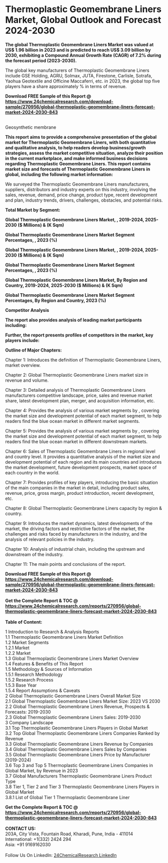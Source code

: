 <h1>Thermoplastic Geomembrane Liners Market, Global Outlook and Forecast 2024-2030</h1><p><strong>The global Thermoplastic Geomembrane Liners Market was valued at US$ 1.96 billion in 2023 and is predicted to reach US$ 3.09 billion by 2030, exhibiting a Compound Annual Growth Rate (CAGR) of 7.2% during the forecast period (2023-2030).</strong></p><p>
</p><p>The global key manufacturers of Thermoplastic Geomembrane Liners include GSE Holding, AGRU, Solmax, JUTA, Firestone, Carlisle, Sotrafa, Yaohua Geotextile and Officine Maccaferri, etc. in 2023, the global top five players have a share approximately % in terms of revenue.</p><div><b>Download FREE Sample of this Report @ 
            <a href="https://www.24chemicalresearch.com/download-sample/270956/global-thermoplastic-geomembrane-liners-forecast-market-2024-2030-843">
            https://www.24chemicalresearch.com/download-sample/270956/global-thermoplastic-geomembrane-liners-forecast-market-2024-2030-843</a></b></div><br><p>
Geosynthetic membrane</p><p>
<strong>This report aims to provide a comprehensive presentation of the global market for Thermoplastic Geomembrane Liners, with both quantitative and qualitative analysis, to help readers develop business/growth strategies, assess the market competitive situation, analyze their position in the current marketplace, and make informed business decisions regarding Thermoplastic Geomembrane Liners. This report contains market size and forecasts of Thermoplastic Geomembrane Liners in global, including the following market information:</strong></p><p>
</p><p>
</p><p>We surveyed the Thermoplastic Geomembrane Liners manufacturers, suppliers, distributors and industry experts on this industry, involving the sales, revenue, demand, price change, product type, recent development and plan, industry trends, drivers, challenges, obstacles, and potential risks.</p><p>
<strong>Total Market by Segment:</strong></p><p>
<strong>Global Thermoplastic Geomembrane Liners Market, , 2019-2024, 2025-2030 ($ Millions) &amp; (K Sqm)</strong></p><p>
<strong>Global Thermoplastic Geomembrane Liners Market Segment Percentages, , 2023 (%)</strong></p><p>
</p><p>
<strong>Global Thermoplastic Geomembrane Liners Market, , 2019-2024, 2025-2030 ($ Millions) &amp; (K Sqm)</strong></p><p>
<strong>Global Thermoplastic Geomembrane Liners Market Segment Percentages, , 2023 (%)</strong></p><p>
</p><p>
<strong>Global Thermoplastic Geomembrane Liners Market, By Region and Country, 2019-2024, 2025-2030 ($ Millions) &amp; (K Sqm)</strong></p><p>
<strong>Global Thermoplastic Geomembrane Liners Market Segment Percentages, By Region and Country, 2023 (%)</strong></p><p>
</p><p>
<strong>Competitor Analysis</strong></p><p>
<strong>The report also provides analysis of leading market participants including:</strong></p><p>
</p><p>
<strong>Further, the report presents profiles of competitors in the market, key players include:</strong></p><p>
</p><p>
	</p><p>
<strong>Outline of Major Chapters:</strong></p><p>
</p><p>Chapter 1: Introduces the definition of Thermoplastic Geomembrane Liners, market overview.</p><p>
Chapter 2: Global Thermoplastic Geomembrane Liners market size in revenue and volume.</p><p>
Chapter 3: Detailed analysis of Thermoplastic Geomembrane Liners manufacturers competitive landscape, price, sales and revenue market share, latest development plan, merger, and acquisition information, etc.</p><p>
Chapter 4: Provides the analysis of various market segments by , covering the market size and development potential of each market segment, to help readers find the blue ocean market in different market segments.</p><p>
Chapter 5: Provides the analysis of various market segments by , covering the market size and development potential of each market segment, to help readers find the blue ocean market in different downstream markets.</p><p>
Chapter 6: Sales of Thermoplastic Geomembrane Liners in regional level and country level. It provides a quantitative analysis of the market size and development potential of each region and its main countries and introduces the market development, future development prospects, market space of each country in the world.</p><p>
Chapter 7: Provides profiles of key players, introducing the basic situation of the main companies in the market in detail, including product sales, revenue, price, gross margin, product introduction, recent development, etc.</p><p>
Chapter 8: Global Thermoplastic Geomembrane Liners capacity by region &amp; country.</p><p>
Chapter 9: Introduces the market dynamics, latest developments of the market, the driving factors and restrictive factors of the market, the challenges and risks faced by manufacturers in the industry, and the analysis of relevant policies in the industry.</p><p>
Chapter 10: Analysis of industrial chain, including the upstream and downstream of the industry.</p><p>
Chapter 11: The main points and conclusions of the report.</p><div><b>Download FREE Sample of this Report @ 
            <a href="https://www.24chemicalresearch.com/download-sample/270956/global-thermoplastic-geomembrane-liners-forecast-market-2024-2030-843">
            https://www.24chemicalresearch.com/download-sample/270956/global-thermoplastic-geomembrane-liners-forecast-market-2024-2030-843</a></b></div><br><div><b>Get the Complete Report & TOC @ 
            <a href="https://www.24chemicalresearch.com/reports/270956/global-thermoplastic-geomembrane-liners-forecast-market-2024-2030-843">
            https://www.24chemicalresearch.com/reports/270956/global-thermoplastic-geomembrane-liners-forecast-market-2024-2030-843</a></b></div><br>
            <b>Table of Content:</b><p>1 Introduction to Research & Analysis Reports<br />
    1.1 Thermoplastic Geomembrane Liners Market Definition<br />
    1.2 Market Segments<br />
        1.2.1 Market <br />
        1.2.2 Market <br />
    1.3 Global Thermoplastic Geomembrane Liners Market Overview<br />
    1.4 Features & Benefits of This Report<br />
    1.5 Methodology & Sources of Information<br />
        1.5.1 Research Methodology<br />
        1.5.2 Research Process<br />
        1.5.3 Base Year<br />
        1.5.4 Report Assumptions & Caveats<br />
2 Global Thermoplastic Geomembrane Liners Overall Market Size<br />
    2.1 Global Thermoplastic Geomembrane Liners Market Size: 2023 VS 2030<br />
    2.2 Global Thermoplastic Geomembrane Liners Revenue, Prospects & Forecasts: 2019-2030<br />
    2.3 Global Thermoplastic Geomembrane Liners Sales: 2019-2030<br />
3 Company Landscape<br />
    3.1 Top Thermoplastic Geomembrane Liners Players in Global Market<br />
    3.2 Top Global Thermoplastic Geomembrane Liners Companies Ranked by Revenue<br />
    3.3 Global Thermoplastic Geomembrane Liners Revenue by Companies<br />
    3.4 Global Thermoplastic Geomembrane Liners Sales by Companies<br />
    3.5 Global Thermoplastic Geomembrane Liners Price by Manufacturer (2019-2024)<br />
    3.6 Top 3 and Top 5 Thermoplastic Geomembrane Liners Companies in Global Market, by Revenue in 2023<br />
    3.7 Global Manufacturers Thermoplastic Geomembrane Liners Product Type<br />
    3.8 Tier 1, Tier 2 and Tier 3 Thermoplastic Geomembrane Liners Players in Global Market<br />
        3.8.1 List of Global Tier 1 Thermoplastic Geomembrane Liner</p><div><b>Get the Complete Report & TOC @ 
            <a href="https://www.24chemicalresearch.com/reports/270956/global-thermoplastic-geomembrane-liners-forecast-market-2024-2030-843">
            https://www.24chemicalresearch.com/reports/270956/global-thermoplastic-geomembrane-liners-forecast-market-2024-2030-843</a></b></div><br><b>CONTACT US:</b><br>
            203A, City Vista, Fountain Road, Kharadi, Pune, India - 411014<br>
            International: +1(332) 2424 294<br>
            Asia: +91 9169162030 <br><br>
            Follow Us On LinkedIn: <a href="https://www.linkedin.com/company/24chemicalresearch/">24ChemicalResearch LinkedIn</a>